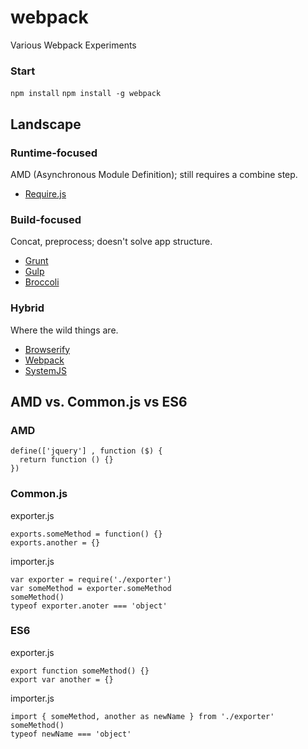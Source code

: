 # webpack
Various Webpack Experiments

### Start

`npm install`
`npm install -g webpack`

## Landscape

### Runtime-focused

AMD (Asynchronous Module Definition); still requires a combine step.

* [Require.js](http://requirejs.org)

### Build-focused

Concat, preprocess; doesn't solve app structure.

* [Grunt](http://gruntjs.com)
* [Gulp](http://gulpjs.com)
* [Broccoli](http://broccolijs.com/)

### Hybrid

Where the wild things are.

* [Browserify](http://browserify.org)
* [Webpack](http://webpack.github.io)
* [SystemJS](https://github.com/systemjs/systemjs)

## AMD vs. Common.js vs ES6

### AMD
```
define(['jquery'] , function ($) {
  return function () {}
})
```

### Common.js
exporter.js
```
exports.someMethod = function() {}
exports.another = {}
```
importer.js
```
var exporter = require('./exporter')
var someMethod = exporter.someMethod
someMethod()
typeof exporter.anoter === 'object'
```

### ES6
exporter.js
```
export function someMethod() {}
export var another = {}
```
importer.js
```
import { someMethod, another as newName } from './exporter'
someMethod()
typeof newName === 'object'
```